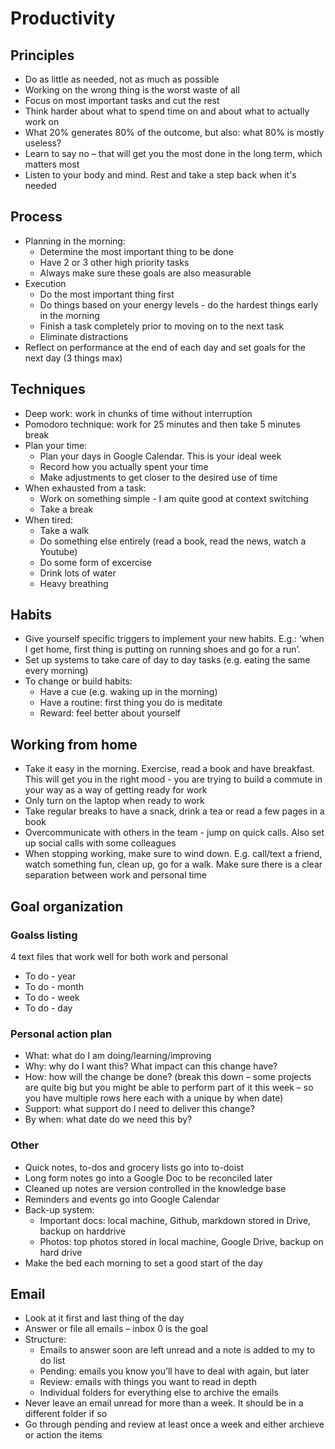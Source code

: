 # Productivity
 
## Principles
- Do as little as needed, not as much as possible 
- Working on the wrong thing is the worst waste of all 
- Focus on most important tasks and cut the rest
- Think harder about what to spend time on and about what to actually work on
- What 20% generates 80% of the outcome, but also: what 80% is mostly useless? 
- Learn to say no – that will get you the most done in the long term, which matters most 
- Listen to your body and mind. Rest and take a step back when it's needed 

## Process
- Planning in the morning: 
    - Determine the most important thing to be done 
    - Have 2 or 3 other high priority tasks 
    - Always make sure these goals are also measurable
- Execution 
    - Do the most important thing first 
    - Do things based on your energy levels - do the hardest things early in the morning 
    - Finish a task completely prior to moving on to the next task 
    - Eliminate distractions
- Reflect on performance at the end of each day and set goals for the next day (3 things max)

## Techniques
- Deep work: work in chunks of time without interruption
- Pomodoro technique: work for 25 minutes and then take 5 minutes break  
- Plan your time: 
    - Plan your days in Google Calendar. This is your ideal week
    - Record how you actually spent your time
    - Make adjustments to get closer to the desired use of time 
- When exhausted from a task: 
    - Work on something simple - I am quite good at context switching
    - Take a break 
- When tired: 
    - Take a walk
    - Do something else entirely (read a book, read the news, watch a Youtube)
    - Do some form of excercise
    - Drink lots of water
    - Heavy breathing

## Habits
- Give yourself specific triggers to implement your new habits. E.g.: ‘when I get home, first thing is putting on running shoes and go for a run’. 
- Set up systems to take care of day to day tasks (e.g. eating the same every morning) 
- To change or build habits: 
    - Have a cue (e.g. waking up in the morning)
    - Have a routine: first thing you do is meditate
    - Reward: feel better about yourself 

## Working from home
- Take it easy in the morning. Exercise, read a book and have breakfast. This will get you in the right mood - you are trying to build a commute in your way as a way of getting ready for work 
- Only turn on the laptop when ready to work
- Take regular breaks to have a snack, drink a tea or read a few pages in a book 
- Overcommunicate with others in the team - jump on quick calls. Also set up social calls with some colleagues  
- When stopping working, make sure to wind down. E.g. call/text a friend, watch something fun, clean up, go for a walk. Make sure there is a clear separation between work and personal time 

## Goal organization
### Goalss listing
4 text files that work well for both work and personal 
- To do - year
- To do - month
- To do - week
- To do - day 

### Personal action plan
- What: what do I am doing/learning/improving
- Why: why do I want this? What impact can this change have?
- How: how will the change be done? (break this down – some projects are quite big but you might be able to perform part of it this week – so you have multiple rows here each with a unique by when date)
- Support: what support do I need to deliver this change?
- By when: what date do we need this by?  

### Other
- Quick notes, to-dos and grocery lists go into to-doist 
- Long form notes go into a Google Doc to be reconciled later
- Cleaned up notes are version controlled in the knowledge base
- Reminders and events go into Google Calendar 
- Back-up system: 
    - Important docs: local machine, Github, markdown stored in Drive, backup on harddrive
    - Photos: top photos stored in local machine, Google Drive, backup on hard drive
- Make the bed each morning to set a good start of the day 

## Email 
- Look at it first and last thing of the day
- Answer or file all emails – inbox 0 is the goal
- Structure: 
    - Emails to answer soon are left unread and a note is added to my to do list
    - Pending: emails you know you’ll have to deal with again, but later
    - Review: emails with things you want to read in depth 
    - Individual folders for everything else to archive the emails 
- Never leave an email unread for more than a week. It should be in a different folder if so 
- Go through pending and review at least once a week and either archieve or action the items 

